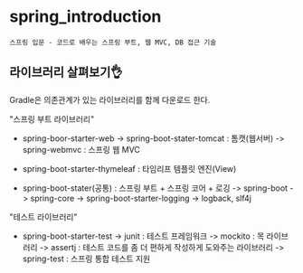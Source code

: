 # spring_introduction
	스프링 입문 - 코드로 배우는 스프링 부트, 웹 MVC, DB 접근 기술

## 라이브러리 살펴보기👌

Gradle은 의존관계가 있는 라이브러리를 함께 다운로드 한다.

"스프링 부트 라이브러리"
- spring-boor-starter-web
-> spring-boot-stater-tomcat : 톰캣(웹서버)
-> spring-webmvc : 스프링 웹 MVC

- spring-boot-starter-thymeleaf : 타임리프 템플릿 엔진(View)
- spring-boot-stater(공통) : 스프링 부트 + 스프링 코어 + 로깅
-> spring-boot
	-> spring-core
-> spring-boot-starter-logging
	-> logback, slf4j

"테스트 라이브러리"
- spring-boot-starter-test
-> junit : 테스트 프레임워크
-> mockito : 목 라이브러리
-> assertj : 테스트 코드를 좀 더 편하게 작성하게 도와주는 라이브러리
-> spring-test : 스프링 통합 테스트 지원